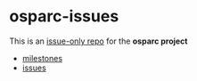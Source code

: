 # osparc-issues

This is an [issue-only repo](https://help.github.com/en/articles/creating-an-issues-only-repository) for the **osparc project**

- [milestones](https://github.com/ITISFoundation/osparc-issues/milestones)
- [issues](https://github.com/ITISFoundation/osparc-issues/issues)

